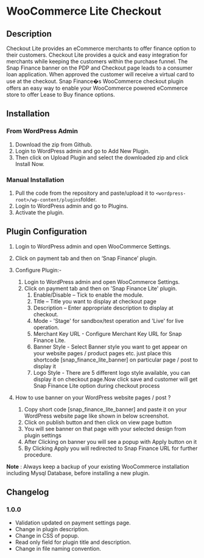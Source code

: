 ﻿# WooCommerce Lite Checkout

## Description

Checkout Lite provides an eCommerce merchants to offer finance option to their customers. Checkout Lite provides a quick and easy integration for merchants while keeping the customers within the purchase funnel. The Snap Finance banner on the PDP and Checkout page leads to a consumer loan application. When approved the customer will receive a virtual card to use at the checkout.
Snap Finance�s WooCommerce checkout plugin offers an easy way to enable your WooCommerce powered eCommerce store to offer Lease to Buy finance options.

## Installation

### From WordPress Admin

1.  Download the zip from Github.
2.  Login to WordPress admin and go to Add New Plugin.
3.  Then click on Upload Plugin and select the downloaded zip and click Install Now.

### Manual Installation

1.  Pull the code from the repository and paste/upload it to `<wordpress-root>/wp-content/plugins`folder.
2.  Login to WordPress admin and go to Plugins.
3.  Activate the plugin.

## Plugin Configuration

1.  Login to WordPress admin and open WooCommerce Settings.
2.  Click on payment tab and then on ‘Snap Finance’ plugin.

3.  Configure Plugin:-

    1.  Login to WordPress admin and open WooCommerce Settings.
    2.  Click on payment tab and then on 'Snap Finance Lite' plugin.
        1.  Enable/Disable – Tick to enable the module.
        2.  Title – Title you want to display at checkout page
        3.  Description – Enter appropriate description to display at checkout.
        4.  Mode - 'Stage' for sandbox/test operation and 'Live' for live operation.
        5.  Merchant Key URL - Configure Merchant Key URL for Snap Finance Lite.
        6.  Banner Style - Select Banner style you want to get appear on your website pages / product pages etc. just place this shortcode [snap_finance_lite_banner] on particular page / post to display it
        7.  Logo Style - There are 5 different logo style available, you can display it on checkout page.Now click save and customer will get Snap Finance Lite option during checkout process

4.  How to use banner on your WordPress website pages / post ?

    1.  Copy short code [snap_finance_lite_banner] and paste it on your WordPress website page like shown in below screenshot.
    2.  Click on publish button and then click on view page button
    3.  You will see banner on that page with your selected design from plugin settings
    4.  After Clicking on banner you will see a popup with Apply button on it
    5.  By Clicking Apply you will redirected to Snap Finance URL for further procedure.

**Note** : Always keep a backup of your existing WooCommerce installation including Mysql Database, before installing a new plugin.

## Changelog

### 1.0.0

-   Validation updated on payment settings page.
-   Change in plugin description.
-   Change in CSS of popup.
-   Read only field for plugin title and description.
-   Change in file naming convention.
